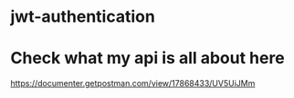 # jwt-authentication

# Check what my api is all about here
https://documenter.getpostman.com/view/17868433/UV5UiJMm
